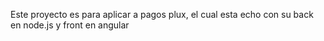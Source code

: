 Este proyecto es para aplicar a pagos plux, el cual esta echo con su back en node.js y front en angular
